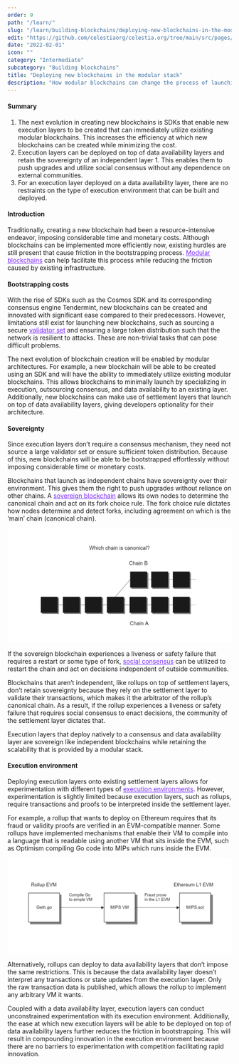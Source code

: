 ```yaml
---
order: 9
path: "/learn/"
slug: "/learn/building-blockchains/deploying-new-blockchains-in-the-modular-stack"
edit: "https://github.com/celestiaorg/celestia.org/tree/main/src/pages/markdown-pages/learn/building-blockchains-deploying-new-blockchains-in-the-modular-stack.md"
date: "2022-02-01"
icon: ""
category: "Intermediate"
subcategory: "Building blockchains"
title: "Deploying new blockchains in the modular stack"
description: "How modular blockchains can change the process of launching and deploying new blockchains."
---
```


<head>
  <meta name="twitter:card" content="summary_large_image">
  <meta name="twitter:site" content="@CelestiaOrg">
  <meta name="twitter:creator" content="@likebeckett">
  <meta name="twitter:title" content="Deploying new blockchains in the modular stack">
  <meta name="twitter:description" content="Traditionally, creating a new blockchain had been a resource-intensive endeavor, imposing considerable time and monetary costs. Although blockchains can be implemented more efficiently now, existing hurdles are still present that cause friction in the bootstrapping process.">
  <meta name="twitter:image" content="https://raw.githubusercontent.com/celestiaorg/celestia.org/main/src/pages/markdown-pages/learn/images/learn-modular-twitter-card.png">
</head>

#### Summary
1. The next evolution in creating new blockchains is SDKs that enable new execution layers to be created that can immediately utilize existing modular blockchains. This increases the efficiency at which new blockchains can be created while minimizing the cost.
2. Execution layers can be deployed on top of data availability layers and retain the sovereignty of an independent layer 1. This enables them to push upgrades and utilize social consensus without any dependence on external communities.
3. For an execution layer deployed on a data availability layer, there are no restraints on the type of execution environment that can be built and deployed.

#### Introduction
Traditionally, creating a new blockchain had been a resource-intensive endeavor, imposing considerable time and monetary costs. Although blockchains can be implemented more efficiently now, existing hurdles are still present that cause friction in the bootstrapping process. <a href="https://celestia.org/glossary/modular-blockchain" target="_blank" rel="noopener noreferrer" style="color:#7B2BF9;">Modular blockchains</a> can help facilitate this process while reducing the friction caused by existing infrastructure.

#### Bootstrapping costs
With the rise of SDKs such as the Cosmos SDK and its corresponding consensus engine Tendermint, new blockchains can be created and innovated with significant ease compared to their predecessors. However, limitations still exist for launching new blockchains, such as sourcing a secure <a href="https://celestia.org/glossary/validator-set" target="_blank" rel="noopener noreferrer" style="color:#7B2BF9;">validator set</a> and ensuring a large token distribution such that the network is resilient to attacks. These are non-trivial tasks that can pose difficult problems.

The next evolution of blockchain creation will be enabled by modular architectures. For example, a new blockchain will be able to be created using an SDK and will have the ability to immediately utilize existing modular blockchains. This allows blockchains to minimally launch by specializing in execution, outsourcing consensus, and data availability to an existing layer. Additionally, new blockchains can make use of settlement layers that launch on top of data availability layers, giving developers optionality for their architecture.

#### Sovereignty
Since execution layers don’t require a consensus mechanism, they need not source a large validator set or ensure sufficient token distribution. Because of this, new blockchains will be able to be bootstrapped effortlessly without imposing considerable time or monetary costs.

Blockchains that launch as independent chains have sovereignty over their environment. This gives them the right to push upgrades without reliance on other chains. A <a href="https://celestia.org/glossary/sovereign-blockchain" target="_blank" rel="noopener noreferrer" style="color:#7B2BF9;">sovereign blockchain</a> allows its own nodes to determine the canonical chain and act on its fork choice rule. The fork choice rule dictates how nodes determine and detect forks, including agreement on which is the ‘main’ chain (canonical chain).

![GATSBY_EMPTY_ALT](./images/article-4-image-1.png)

If the sovereign blockchain experiences a liveness or safety failure that requires a restart or some type of fork, <a href="https://celestia.org/glossary/social-consensus" target="_blank" rel="noopener noreferrer" style="color:#7B2BF9;">social consensus</a> can be utilized to restart the chain and act on decisions independent of outside communities.

Blockchains that aren’t independent, like rollups on top of settlement layers, don’t retain sovereignty because they rely on the settlement layer to validate their transactions, which makes it the arbitrator of the rollup’s canonical chain. As a result, if the rollup experiences a liveness or safety failure that requires social consensus to enact decisions, the community of the settlement layer dictates that.

Execution layers that deploy natively to a consensus and data availability layer are sovereign like independent blockchains while retaining the scalability that is provided by a modular stack.

#### Execution environment
Deploying execution layers onto existing settlement layers allows for experimentation with different types of <a href="https://celestia.org/glossary/execution-environment" target="_blank" rel="noopener noreferrer" style="color:#7B2BF9;">execution environments</a>. However, experimentation is slightly limited because execution layers, such as rollups, require transactions and proofs to be interpreted inside the settlement layer.

For example, a rollup that wants to deploy on Ethereum requires that its fraud or validity proofs are verified in an EVM-compatible manner. Some rollups have implemented mechanisms that enable their VM to compile into a language that is readable using another VM that sits inside the EVM, such as Optimism compiling Go code into MIPs which runs inside the EVM. 

![GATSBY_EMPTY_ALT](./images/article-4-image-2.png)

Alternatively, rollups can deploy to data availability layers that don’t impose the same restrictions. This is because the data availability layer doesn’t interpret any transactions or state updates from the execution layer. Only the raw transaction data is published, which allows the rollup to implement any arbitrary VM it wants.

Coupled with a data availability layer, execution layers can conduct unconstrained experimentation with its execution environment. Additionally, the ease at which new execution layers will be able to be deployed on top of data availability layers further reduces the friction in bootstrapping. This will result in compounding innovation in the execution environment because there are no barriers to experimentation with competition facilitating rapid innovation.
